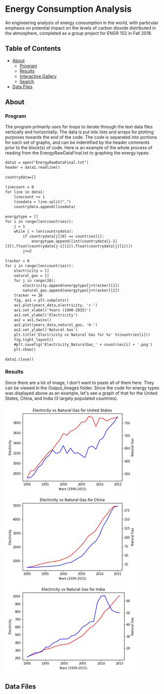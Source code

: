 # Energy Consumption Analysis

An engineering analysis of energy consumption in the world, with particular emphasis on potential impact on the levels of carbon dioxide distributed in the atmosphere, completed as a group project for ENGR 102 in Fall 2018. 

## Table of Contents

- [About](#about)
  - [Program](#program)
  - [Results](#results)
  - [Interactive Gallery](#interactive-gallery)
  - [Search](#search)
- [Data Files](#data-files)

## About

### Program

The program primarily uses for loops to iterate through the text data files vertically and horizontally. The data is put into lists and arrays for plotting purposes towards the end of the code. The code is separated into portions for each set of graphs, and can be indentified by the header comments prior to the block(s) of code. Here is an example of the whole process of reading from the EnergyRawDataFinal.txt to graphing the energy types:

```
data1 = open("EnergyRawDataFinal.txt")
header = data1.readline()

countrydata=[]

linecount = 0
for line in data1:
    linecount += 1
    linedata = line.split(",")
    countrydata.append(linedata)

energytype = []
for i in range(len(countries)):
    j = 1
    while j < len(countrydata):
        if countrydata[j][0] == countries[i]:
            energytype.append([int(countrydata[j-1][3]),float(countrydata[j-1][1]),float(countrydata[j][1])])
        j+=2

tracker = 0
for i in range(len(countries)):
    electricity = []
    natural_gas = []
    for j in range(26):
        electricity.append(energytype[j+tracker][1])
        natural_gas.append(energytype[j+tracker][2])
    tracker += 26
    fig, ax1 = plt.subplots()
    ax1.plot(years_data,electricity, 'r-')
    ax1.set_xlabel('Years (1990-2015)')
    ax1.set_ylabel('Electricity')
    ax2 = ax1.twinx()
    ax2.plot(years_data,natural_gas, 'b-')
    ax2.set_ylabel('Natural Gas')
    plt.title('Electricity vs Natural Gas for %s' %(countries[i]))
    fig.tight_layout()
    #plt.savefig('Electricity_NaturalGas_' + countries[i] + '.png')
    plt.show()

data1.close()
```

### Results

Since there are a lot of image, I don't want to paste all of them here. They can be viewed in the Output_Images folder. Since the code for energy types was displayed above as an example, let's see a graph of that for the United States, China, and India (3 largely populated countries). 

<img src="Output_Images/Electricity_NaturalGas_United States.png" alt="USA"> <img src="Output_Images/Electricity_NaturalGas_China.png" alt="China"> <img src="Output_Images/Electricity_NaturalGas_India.png" alt="India">

## Data Files

